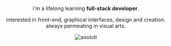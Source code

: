 <div align="center">
  
   <p> i'm a lifelong learning <b>full-stack developer</b>.</p>
   <p> interested in front-end, graphical interfaces, design and creation. <br> always permeating in visual arts. </p>
  
<img alt="axolotl" align="center" src="https://i.imgur.com/x0GBEzq.gif">
  
</div>
